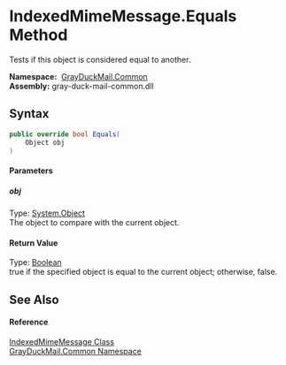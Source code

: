 IndexedMimeMessage.Equals Method
================================
Tests if this object is considered equal to another.

  **Namespace:**  [GrayDuckMail.Common][1]  
  **Assembly:** gray-duck-mail-common.dll

Syntax
------

```csharp
public override bool Equals(
	Object obj
)
```

#### Parameters

##### *obj*
Type: [System.Object][2]  
 The object to compare with the current object.

#### Return Value
Type: [Boolean][3]  
true if the specified object is equal to the current object; otherwise, false. 

See Also
--------

#### Reference
[IndexedMimeMessage Class][4]  
[GrayDuckMail.Common Namespace][1]  

[1]: ../README.md
[2]: https://docs.microsoft.com/dotnet/api/system.object
[3]: https://docs.microsoft.com/dotnet/api/system.boolean
[4]: README.md